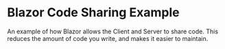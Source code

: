 # Blazor Code Sharing Example

An example of how Blazor allows the Client and Server to share code. This reduces the amount of code you write, and makes it easier to maintain. 
<!-- TODO: Add rule: Read the rule -  -->
